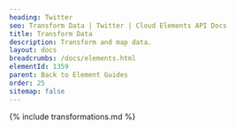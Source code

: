 ```yaml
---
heading: Twitter
seo: Transform Data | Twitter | Cloud Elements API Docs
title: Transform Data
description: Transform and map data.
layout: docs
breadcrumbs: /docs/elements.html
elementId: 1359
parent: Back to Element Guides
order: 25
sitemap: false
---
```


{% include transformations.md %}
